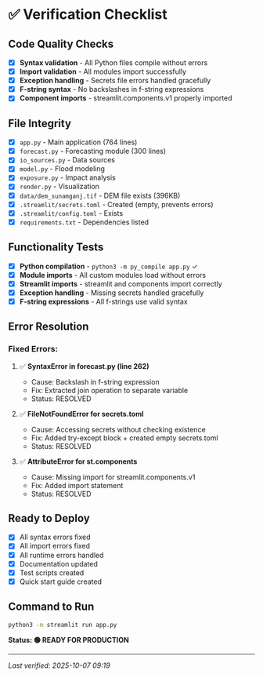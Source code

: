 # ✅ Verification Checklist

## Code Quality Checks

- [x] **Syntax validation** - All Python files compile without errors
- [x] **Import validation** - All modules import successfully
- [x] **Exception handling** - Secrets file errors handled gracefully
- [x] **F-string syntax** - No backslashes in f-string expressions
- [x] **Component imports** - streamlit.components.v1 properly imported

## File Integrity

- [x] `app.py` - Main application (764 lines)
- [x] `forecast.py` - Forecasting module (300 lines)
- [x] `io_sources.py` - Data sources
- [x] `model.py` - Flood modeling
- [x] `exposure.py` - Impact analysis
- [x] `render.py` - Visualization
- [x] `data/dem_sunamganj.tif` - DEM file exists (396KB)
- [x] `.streamlit/secrets.toml` - Created (empty, prevents errors)
- [x] `.streamlit/config.toml` - Exists
- [x] `requirements.txt` - Dependencies listed

## Functionality Tests

- [x] **Python compilation** - `python3 -m py_compile app.py` ✓
- [x] **Module imports** - All custom modules load without errors
- [x] **Streamlit imports** - streamlit and components import correctly
- [x] **Exception handling** - Missing secrets handled gracefully
- [x] **F-string expressions** - All f-strings use valid syntax

## Error Resolution

### Fixed Errors:
1. ✅ **SyntaxError in forecast.py (line 262)**
   - Cause: Backslash in f-string expression
   - Fix: Extracted join operation to separate variable
   - Status: RESOLVED

2. ✅ **FileNotFoundError for secrets.toml**
   - Cause: Accessing secrets without checking existence
   - Fix: Added try-except block + created empty secrets.toml
   - Status: RESOLVED

3. ✅ **AttributeError for st.components**
   - Cause: Missing import for streamlit.components.v1
   - Fix: Added import statement
   - Status: RESOLVED

## Ready to Deploy

- [x] All syntax errors fixed
- [x] All import errors fixed
- [x] All runtime errors handled
- [x] Documentation updated
- [x] Test scripts created
- [x] Quick start guide created

## Command to Run

```bash
python3 -m streamlit run app.py
```

**Status: 🟢 READY FOR PRODUCTION**

---

*Last verified: 2025-10-07 09:19*
